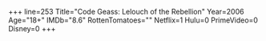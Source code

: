 +++
line=253
Title="Code Geass: Lelouch of the Rebellion"
Year=2006
Age="18+"
IMDb="8.6"
RottenTomatoes=""
Netflix=1
Hulu=0
PrimeVideo=0
Disney=0
+++

